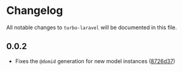 # Changelog

All notable changes to `turbo-laravel` will be documented in this file.

## 0.0.2

- Fixes the `@domid` generation for new model instances ([8726d37](https://github.com/tonysm/turbo-laravel/commit/8726d370fbd085d004815707592e5af860748f4d))
